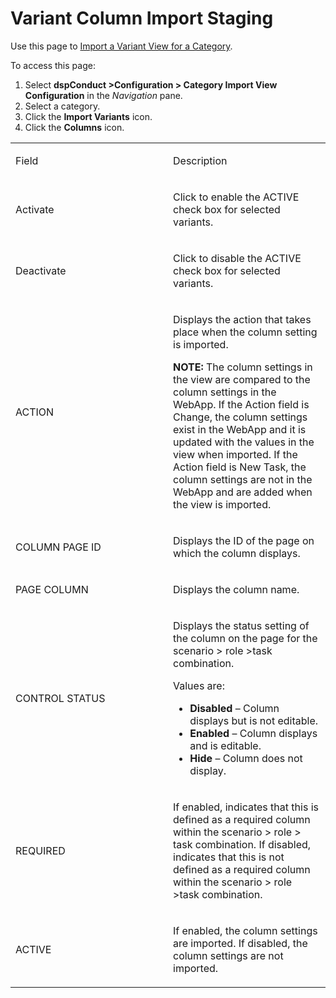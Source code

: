 # Variant Column Import Staging

<div class="use">

Use this page to [Import a Variant View for a
Category](../Use_Cases/Import_Views.htm#Import_a_Variant_View_for_a_Category).

</div>

To access this page:

1.  Select <span style="font-weight: bold;">dspConduct
    \></span>**Configuration \> Category Import View Configuration** in
    the <span style="font-style: italic;">Navigation</span> pane.
2.  Select a category.
3.  Click the <span style="font-weight: bold;">Import Variants</span>
    icon.
4.  Click the **Columns** icon.

<table>
<colgroup>
<col style="width: 50%" />
<col style="width: 50%" />
</colgroup>
<tbody>
<tr class="odd">
<td><p>Field</p></td>
<td><p>Description</p></td>
</tr>
<tr class="even">
<td><p>Activate</p></td>
<td><p>Click to enable the ACTIVE check box for selected variants.</p></td>
</tr>
<tr class="odd">
<td><p>Deactivate</p></td>
<td><p>Click to disable the ACTIVE check box for selected variants.</p></td>
</tr>
<tr class="even">
<td><p>ACTION</p></td>
<td><p>Displays the action that takes place when the column setting is imported.</p>
<p><strong>NOTE:</strong> The column settings in the view are compared to the column settings in the WebApp. If the Action field is Change, the column settings exist in the WebApp and it is updated with the values in the view when imported. If the Action field is New Task, the column settings are not in the WebApp and are added when the view is imported.</p></td>
</tr>
<tr class="odd">
<td><p>COLUMN PAGE ID</p></td>
<td><p>Displays the ID of the page on which the column displays.</p></td>
</tr>
<tr class="even">
<td><p>PAGE COLUMN</p></td>
<td><p>Displays the column name.</p></td>
</tr>
<tr class="odd">
<td><p>CONTROL STATUS</p></td>
<td><p>Displays the status setting of the column on the page for the scenario &gt; role &gt;task combination.</p>
<p>Values are:</p>
<ul>
<li><strong>Disabled</strong> – Column displays but is not editable.</li>
<li><strong>Enabled</strong> – Column displays and is editable.</li>
<li><strong>Hide</strong> – Column does not display.</li>
</ul></td>
</tr>
<tr class="even">
<td><p>REQUIRED</p></td>
<td><p>If enabled, indicates that this is defined as a required column within the scenario &gt; role &gt; task combination. If disabled, indicates that this is not defined as a required column within the scenario &gt; role &gt;task combination.</p></td>
</tr>
<tr class="odd">
<td><p>ACTIVE</p></td>
<td><p>If enabled, the column settings are imported. If disabled, the column settings are not imported.</p></td>
</tr>
</tbody>
</table>
